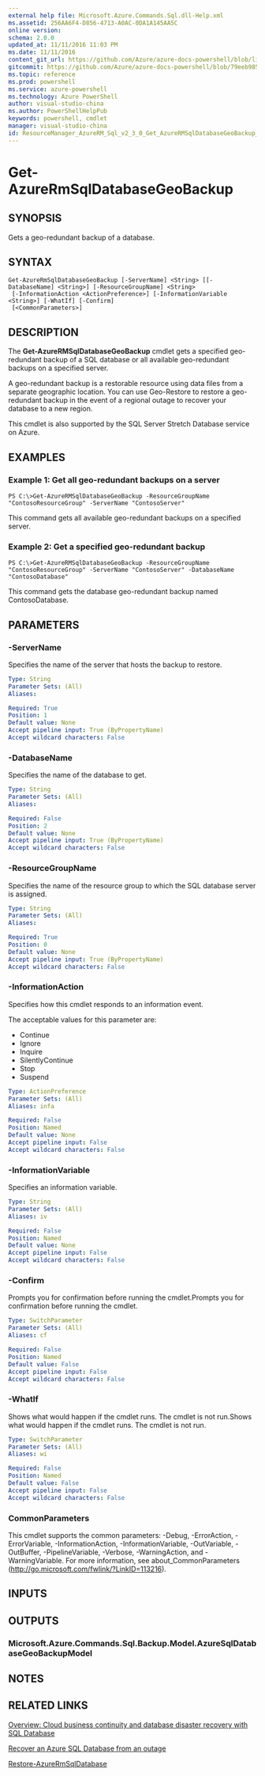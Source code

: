 ```yaml
---
external help file: Microsoft.Azure.Commands.Sql.dll-Help.xml
ms.assetid: 256AA6F4-D856-4713-A0AC-0DA1A145AA5C
online version: 
schema: 2.0.0
updated_at: 11/11/2016 11:03 PM
ms.date: 11/11/2016
content_git_url: https://github.com/Azure/azure-docs-powershell/blob/live/azureps-cmdlets-docs/ResourceManager/AzureRM.Sql/v2.3.0/Get-AzureRMSqlDatabaseGeoBackup.md
gitcommit: https://github.com/Azure/azure-docs-powershell/blob/79eeb985ea480979357fb4695832a0c3d29a48bf/azureps-cmdlets-docs/ResourceManager/AzureRM.Sql/v2.3.0/Get-AzureRMSqlDatabaseGeoBackup.md
ms.topic: reference
ms.prod: powershell
ms.service: azure-powershell
ms.technology: Azure PowerShell
author: visual-studio-china
ms.author: PowerShellHelpPub
keywords: powershell, cmdlet
manager: visual-studio-china
id: ResourceManager_AzureRM_Sql_v2_3_0_Get_AzureRMSqlDatabaseGeoBackup_md
---
```


# Get-AzureRmSqlDatabaseGeoBackup

## SYNOPSIS
Gets a geo-redundant backup of a database.

## SYNTAX

```
Get-AzureRmSqlDatabaseGeoBackup [-ServerName] <String> [[-DatabaseName] <String>] [-ResourceGroupName] <String>
 [-InformationAction <ActionPreference>] [-InformationVariable <String>] [-WhatIf] [-Confirm]
 [<CommonParameters>]
```

## DESCRIPTION
The **Get-AzureRMSqlDatabaseGeoBackup** cmdlet gets a specified geo-redundant backup of a SQL database or all available geo-redundant backups on a specified server.

A geo-redundant backup is a restorable resource using data files from a separate geographic location.
You can use Geo-Restore to restore a geo-redundant backup in the event of a regional outage to recover your database to a new region.

This cmdlet is also supported by the SQL Server Stretch Database service on Azure.

## EXAMPLES

### Example 1: Get all geo-redundant backups on a server
```
PS C:\>Get-AzureRMSqlDatabaseGeoBackup -ResourceGroupName "ContosoResourceGroup" -ServerName "ContosoServer"
```

This command gets all available geo-redundant backups on a specified server.

### Example 2: Get a specified geo-redundant backup
```
PS C:\>Get-AzureRMSqlDatabaseGeoBackup -ResourceGroupName "ContosoResourceGroup" -ServerName "ContosoServer" -DatabaseName "ContosoDatabase"
```

This command gets the database geo-redundant backup named ContosoDatabase.

## PARAMETERS

### -ServerName
Specifies the name of the server that hosts the backup to restore.

```yaml
Type: String
Parameter Sets: (All)
Aliases: 

Required: True
Position: 1
Default value: None
Accept pipeline input: True (ByPropertyName)
Accept wildcard characters: False
```

### -DatabaseName
Specifies the name of the database to get.

```yaml
Type: String
Parameter Sets: (All)
Aliases: 

Required: False
Position: 2
Default value: None
Accept pipeline input: True (ByPropertyName)
Accept wildcard characters: False
```

### -ResourceGroupName
Specifies the name of the resource group to which the SQL database server is assigned.

```yaml
Type: String
Parameter Sets: (All)
Aliases: 

Required: True
Position: 0
Default value: None
Accept pipeline input: True (ByPropertyName)
Accept wildcard characters: False
```

### -InformationAction
Specifies how this cmdlet responds to an information event.

The acceptable values for this parameter are:

- Continue
- Ignore
- Inquire
- SilentlyContinue
- Stop
- Suspend

```yaml
Type: ActionPreference
Parameter Sets: (All)
Aliases: infa

Required: False
Position: Named
Default value: None
Accept pipeline input: False
Accept wildcard characters: False
```

### -InformationVariable
Specifies an information variable.

```yaml
Type: String
Parameter Sets: (All)
Aliases: iv

Required: False
Position: Named
Default value: None
Accept pipeline input: False
Accept wildcard characters: False
```

### -Confirm
Prompts you for confirmation before running the cmdlet.Prompts you for confirmation before running the cmdlet.

```yaml
Type: SwitchParameter
Parameter Sets: (All)
Aliases: cf

Required: False
Position: Named
Default value: False
Accept pipeline input: False
Accept wildcard characters: False
```

### -WhatIf
Shows what would happen if the cmdlet runs.
The cmdlet is not run.Shows what would happen if the cmdlet runs.
The cmdlet is not run.

```yaml
Type: SwitchParameter
Parameter Sets: (All)
Aliases: wi

Required: False
Position: Named
Default value: False
Accept pipeline input: False
Accept wildcard characters: False
```

### CommonParameters
This cmdlet supports the common parameters: -Debug, -ErrorAction, -ErrorVariable, -InformationAction, -InformationVariable, -OutVariable, -OutBuffer, -PipelineVariable, -Verbose, -WarningAction, and -WarningVariable. For more information, see about_CommonParameters (http://go.microsoft.com/fwlink/?LinkID=113216).

## INPUTS

## OUTPUTS

### Microsoft.Azure.Commands.Sql.Backup.Model.AzureSqlDatabaseGeoBackupModel

## NOTES

## RELATED LINKS

[Overview: Cloud business continuity and database disaster recovery with SQL Database](http://go.microsoft.com/fwlink/?LinkId=746881)

[Recover an Azure SQL Database from an outage](http://go.microsoft.com/fwlink/?LinkId=746882)

[Restore-AzureRmSqlDatabase](xref:ResourceManager/AzureRM.Sql/v2.3.0/Restore-AzureRmSqlDatabase.md)


